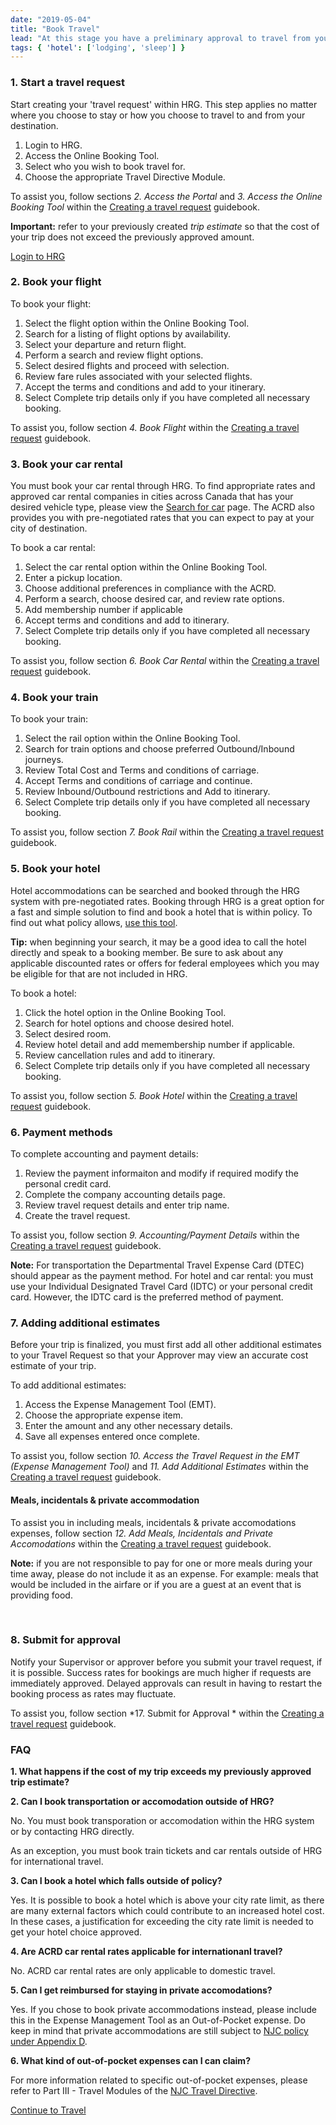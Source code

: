 ```yaml
---
date: "2019-05-04"
title: "Book Travel"
lead: "At this stage you have a preliminary approval to travel from your Supervisor and are ready to book your transporation, accomodation, and other services.  This guide is appliacle only to those departments that currently use the HRG system to book travel."
tags: { 'hotel': ['lodging', 'sleep'] }
--- 
```

<article class="content-left col-xs-12 col-sm-12 col-md-12">

<div class="card px-4 pt-4 my-4 bg-light">
    <div class="row">
        <div class="col-sm-8">

### 1. Start a travel request

Start creating your 'travel request' within HRG.  This step applies no matter where you choose to stay or how you choose to travel to and from your destination.

1. Login to HRG.
2. Access the Online Booking Tool.
3. Select who you wish to book travel for.
4. Choose the appropriate Travel Directive Module. 

To assist you, follow sections *2. Access the Portal* and *3. Access the Online Booking Tool* within the [Creating a travel request](https://hrg.exceedlms.com/student/activity/220776-en-ug-creating-a-travel-request) guidebook. 

**Important:** refer to your previously created *trip estimate* so that the cost of your trip does not exceed the previously approved amount.</div>
        <div class="col-sm-4">
            <p class="text-center"><a href="https://isuite6.hrgworldwide.com/gcportal/en-ca/sts.aspx"  class="btn btn-primary my-4 px-4" target="_blank">Login to HRG</a></p>
        </div>
    </div>
</div>

<div class="card px-4 pt-4 my-4 bg-light">
    <div class="row">
        <div class="col-sm-8">

### 2. Book your flight

To book your flight:
1. Select the flight option within the Online Booking Tool.
2. Search for a listing of flight options by availability.
3. Select your departure and return flight.
5. Perform a search and review flight options.
6. Select desired flights and proceed with selection.
7. Review fare rules associated with your selected flights.
8. Accept the terms and conditions and add to your itinerary.
9. Select Complete trip details only if you have completed all necessary booking.

To assist you, follow section *4. Book Flight* within the [Creating a travel request](https://hrg.exceedlms.com/student/activity/220776-en-ug-creating-a-travel-request) guidebook. </div>
        <div class="col-sm-4">
        </div>
    </div>
</div>

<div class="card px-4 pt-4 my-4 bg-light">
    <div class="row">
        <div class="col-sm-8">

### 3. Book your car rental

You must book your car rental through HRG.  To find appropriate rates and approved car rental companies in cities across Canada that has your desired vehicle type, please view the [Search for car](https://rehelv-acrd.tpsgc-pwgsc.gc.ca/ACRDS/rechercher-search-4-eng.aspx) page. The ACRD also provides you with pre-negotiated rates that you can expect to pay at your city of destination.

To book a car rental:
1. Select the car rental option within the Online Booking Tool.
2. Enter a pickup location.
3. Choose additional preferences in compliance with the ACRD.
4. Perform a search, choose desired car, and review rate options.
5. Add membership number if applicable
6. Accept terms and conditions and add to itinerary.
7. Select Complete trip details only if you have completed all necessary booking.


To assist you, follow section *6. Book Car Rental* within the [Creating a travel request](https://hrg.exceedlms.com/student/activity/220776-en-ug-creating-a-travel-request) guidebook.</div>
        <div class="col-sm-4">
        </div>
    </div>
</div>

<div class="card px-4 pt-4 my-4 bg-light">
    <div class="row">
        <div class="col-sm-8">

### 4. Book your train

To book your train:
1. Select the rail option within the Online Booking Tool.
2. Search for train options and choose preferred Outbound/Inbound journeys.
3. Review Total Cost and Terms and conditions of carriage.
4. Accept Terms and conditions of carriage and continue.
5. Review Inbound/Outbound restrictions and Add to itinerary.
6. Select Complete trip details only if you have completed all necessary booking.
 

To assist you, follow section *7. Book Rail* within the [Creating a travel request](https://hrg.exceedlms.com/student/activity/220776-en-ug-creating-a-travel-request) guidebook.</div>
        <div class="col-sm-4">
        </div>
    </div>
</div>

<div class="card px-4 pt-4 my-4 bg-light">
    <div class="row">
        <div class="col-sm-8">

### 5. Book your hotel

Hotel accommodations can be searched and booked through the HRG system with pre-negotiated rates. Booking through HRG is a great option for a fast and simple solution to find and book a hotel that is within policy. To find out what policy allows, [use this tool](/en/rates/).


**Tip:** when beginning your search, it may be a good idea to call the hotel directly and speak to a booking member. Be sure to ask about any applicable discounted rates or offers for federal employees which you may be eligible for that are not included in HRG.

To book a hotel:
1. Click the hotel option in the Online Booking Tool.
2. Search for hotel options and choose desired hotel.
3. Select desired room.
4. Review hotel detail and add memembership number if applicable.
5. Review cancellation rules and add to itinerary.
6. Select Complete trip details only if you have completed all necessary booking.

To assist you, follow section *5. Book Hotel* within the [Creating a travel request](https://hrg.exceedlms.com/student/activity/220776-en-ug-creating-a-travel-request) guidebook.</div>
        <div class="col-sm-4">
        </div>
    </div>
</div>



<div class="card px-4 pt-4 my-4 bg-light">
    <div class="row">
        <div class="col-sm-8">

### 6. Payment methods

To complete accounting and payment details:
1. Review the payment informaiton and modify if required modify the personal credit card.
2. Complete the company accounting details page.
3. Review travel request details and enter trip name.
4. Create the travel request.

To assist you, follow section *9. Accounting/Payment Details* within the [Creating a travel request](https://hrg.exceedlms.com/student/activity/220776-en-ug-creating-a-travel-request) guidebook.

**Note:** For transportation the Departmental Travel Expense Card (DTEC) should appear as the payment method.  For hotel and car rental: you must use your Individual Designated Travel Card (IDTC) or your personal credit card. However, the IDTC card is the preferred method of payment.
        </div>
        <div class="col-sm-4">
        </div>
    </div>
</div>



<div class="card px-4 pt-4 my-4 bg-light">
    <div class="row">
        <div class="col-sm-8">

### 7. Adding additional estimates

Before your trip is finalized, you must first add all other additional estimates to your Travel Request so that your Approver may view an accurate cost estimate of your trip.

To add additional estimates:
1. Access the Expense Management Tool (EMT).
2. Choose the appropriate expense item.
3. Enter the amount and any other necessary details.
4. Save all expenses entered once complete.


To assist you, follow section *10. Access the Travel Request in the EMT (Expense Management Tool)* and *11. Add Additional Estimates* within the [Creating a travel request](https://hrg.exceedlms.com/student/activity/220776-en-ug-creating-a-travel-request) guidebook.

#### Meals, incidentals & private accommodation

To assist you in including meals, incidentals & private accomodations expenses, follow section *12. Add Meals, Incidentals and Private Accomodations* within the [Creating a travel request](https://hrg.exceedlms.com/student/activity/220776-en-ug-creating-a-travel-request) guidebook.

**Note:** if you are not responsible to pay for one or more meals during your time away, please do not include it as an expense. For example: meals that would be included in the airfare or if you are a guest at an event that is providing food.


​        </div>
        <div class="col-sm-4">
        </div>
    </div>
</div>



<div class="card px-4 pt-4 my-4 bg-light">
    <div class="row">
        <div class="col-sm-8">

### 8. Submit for approval

Notify your Supervisor or approver before you submit your travel request, if it is possible. Success rates for bookings are much higher if requests are immediately approved. Delayed approvals can result in having to restart the booking process as rates may fluctuate. 

To assist you, follow section *17. Submit for Approval * within the [Creating a travel request](https://hrg.exceedlms.com/student/activity/220776-en-ug-creating-a-travel-request) guidebook.

</div>
        <div class="col-sm-4">
        </div>
    </div>
</div>

<div class="card p-4 my-4 bg-light">
    <div class="row">
        <div class="col-sm-8">

### FAQ

**1. What happens if the cost of my trip exceeds my previously approved trip estimate?**


**2. Can I book transportation or accomodation outside of HRG?**

No.  You must book transporation or accomodation within the HRG system or by contacting HRG directly.

As an exception, you must book train tickets and car rentals outside of HRG for international travel. 

**3. Can I book a hotel which falls outside of policy?**

Yes.  It is possible to book a hotel which is above your city rate limit, as there are many external factors which could contribute to an increased hotel cost. In these cases, a justification for exceeding the city rate limit is needed to get your hotel choice approved.

**4. Are ACRD car rental rates applicable for internationanl travel?**

No.  ACRD car rental rates are only applicable to domestic travel.

**5. Can I get reimbursed for staying in private accomodations?**

Yes.  If you chose to book private accommodations instead, please include this in the Expense Management Tool as an Out-of-Pocket expense. Do keep in mind that private accommodations are still subject to [NJC policy under Appendix D](https://www.njc-cnm.gc.ca/directive/app_d/en).

**6. What kind of out-of-pocket expenses can I can claim?**

For more information related to specific out-of-pocket expenses, please refer to Part III - Travel Modules of the [NJC Travel Directive](https://www.njc-cnm.gc.ca/directive/d10/v238/en).

</div>
        <div class="col-sm-4">
            <!-- <p class="text-center">
                <a href="/en/book"  class="btn btn-primary my-4 px-4" target="_blank">Trip Estimator</a>
            </p> -->
        </div>
    </div>
</div>


<p class="text-center">
    <a href="/en/travel" class="btn btn-outline-primary my-4 px-4">Continue to Travel</a>
</p>

</article>